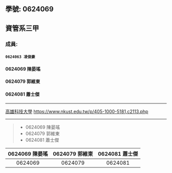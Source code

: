 ## 學號: 0624069

## 資管系三甲

### 成員:
#### `0624063 凌俊豪`
#### 0624069 陳晏瑤
#### 0624079 郭維東
#### 0624081 蕭士傑

***

[高雄科技大學](https://www.nkust.edu.tw/p/405-1000-5181,c2113.php)
<https://www.nkust.edu.tw/p/405-1000-5181,c2113.php>

***

> + 0624069 陳晏瑤
> + 0624079 郭維東
> + 0624081 蕭士傑




| 0624069 陳晏瑤 | 0624079 郭維東 | 0624081 蕭士傑 |
| :-----------: | :-------------:| :------------: |
| 0624069       | 0624079        | 0624081        |
